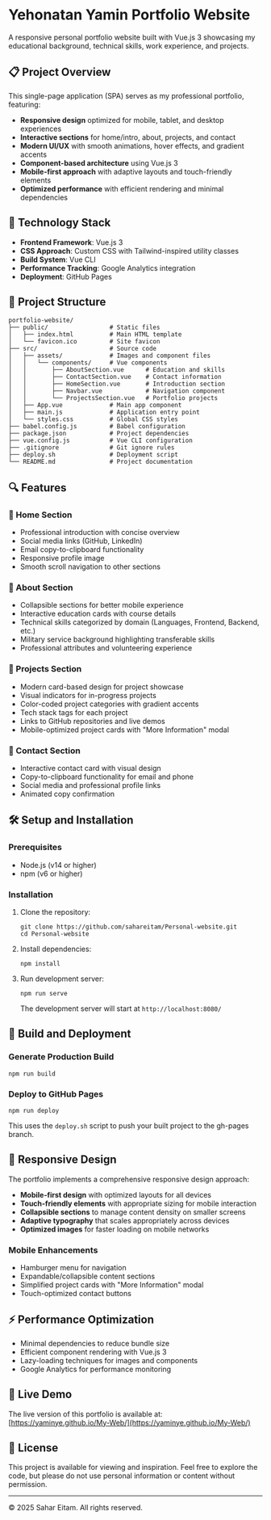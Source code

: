 # Yehonatan Yamin Portfolio Website

A responsive personal portfolio website built with Vue.js 3 showcasing my educational background, technical skills, work experience, and projects.

## 📋 Project Overview

This single-page application (SPA) serves as my professional portfolio, featuring:

- **Responsive design** optimized for mobile, tablet, and desktop experiences
- **Interactive sections** for home/intro, about, projects, and contact
- **Modern UI/UX** with smooth animations, hover effects, and gradient accents
- **Component-based architecture** using Vue.js 3
- **Mobile-first approach** with adaptive layouts and touch-friendly elements
- **Optimized performance** with efficient rendering and minimal dependencies

## 🔧 Technology Stack

- **Frontend Framework**: Vue.js 3
- **CSS Approach**: Custom CSS with Tailwind-inspired utility classes
- **Build System**: Vue CLI
- **Performance Tracking**: Google Analytics integration
- **Deployment**: GitHub Pages

## 🚀 Project Structure

```
portfolio-website/
├── public/                 # Static files
│   ├── index.html          # Main HTML template
│   └── favicon.ico         # Site favicon
├── src/                    # Source code
│   ├── assets/             # Images and component files
│   │   └── components/     # Vue components
│   │       ├── AboutSection.vue      # Education and skills
│   │       ├── ContactSection.vue    # Contact information
│   │       ├── HomeSection.vue       # Introduction section
│   │       ├── Navbar.vue            # Navigation component
│   │       └── ProjectsSection.vue   # Portfolio projects
│   ├── App.vue             # Main app component
│   ├── main.js             # Application entry point
│   └── styles.css          # Global CSS styles
├── babel.config.js         # Babel configuration
├── package.json            # Project dependencies
├── vue.config.js           # Vue CLI configuration
├── .gitignore              # Git ignore rules
├── deploy.sh               # Deployment script
└── README.md               # Project documentation
```

## 🔍 Features

### 📌 Home Section
- Professional introduction with concise overview
- Social media links (GitHub, LinkedIn)
- Email copy-to-clipboard functionality
- Responsive profile image
- Smooth scroll navigation to other sections

### 📌 About Section
- Collapsible sections for better mobile experience
- Interactive education cards with course details
- Technical skills categorized by domain (Languages, Frontend, Backend, etc.)
- Military service background highlighting transferable skills
- Professional attributes and volunteering experience

### 📌 Projects Section
- Modern card-based design for project showcase
- Visual indicators for in-progress projects
- Color-coded project categories with gradient accents
- Tech stack tags for each project
- Links to GitHub repositories and live demos
- Mobile-optimized project cards with "More Information" modal

### 📌 Contact Section
- Interactive contact card with visual design
- Copy-to-clipboard functionality for email and phone
- Social media and professional profile links
- Animated copy confirmation

## 🛠️ Setup and Installation

### Prerequisites
- Node.js (v14 or higher)
- npm (v6 or higher)

### Installation
1. Clone the repository:
   ```
   git clone https://github.com/sahareitam/Personal-website.git
   cd Personal-website
   ```

2. Install dependencies:
   ```
   npm install
   ```

3. Run development server:
   ```
   npm run serve
   ```
   The development server will start at `http://localhost:8080/`

## 📝 Build and Deployment

### Generate Production Build
```
npm run build
```

### Deploy to GitHub Pages
```
npm run deploy
```
This uses the `deploy.sh` script to push your built project to the gh-pages branch.

## 📱 Responsive Design

The portfolio implements a comprehensive responsive design approach:
- **Mobile-first design** with optimized layouts for all devices
- **Touch-friendly elements** with appropriate sizing for mobile interaction
- **Collapsible sections** to manage content density on smaller screens
- **Adaptive typography** that scales appropriately across devices
- **Optimized images** for faster loading on mobile networks

### Mobile Enhancements
- Hamburger menu for navigation
- Expandable/collapsible content sections
- Simplified project cards with "More Information" modal
- Touch-optimized contact buttons

## ⚡ Performance Optimization

- Minimal dependencies to reduce bundle size
- Efficient component rendering with Vue.js 3
- Lazy-loading techniques for images and components
- Google Analytics for performance monitoring

## 🔗 Live Demo

The live version of this portfolio is available at:
[https://yaminye.github.io/My-Web/](https://yaminye.github.io/My-Web/)

## 📄 License

This project is available for viewing and inspiration. Feel free to explore the code, but please do not use personal information or content without permission.

---

© 2025 Sahar Eitam. All rights reserved.
